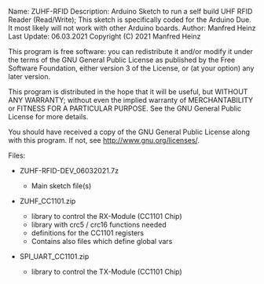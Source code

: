 Name: ZUHF-RFID
Description: Arduino Sketch to run a self build UHF RFID Reader (Read/Write);
This sketch is specifically coded for the Arduino Due. It most likely will not 
work with other Arduino boards. 
Author:       Manfred Heinz
Last Update:  06.03.2021
Copyright (C) 2021  Manfred Heinz

This program is free software: you can redistribute it and/or modify
it under the terms of the GNU General Public License as published by
the Free Software Foundation, either version 3 of the License, or
(at your option) any later version.

This program is distributed in the hope that it will be useful,
but WITHOUT ANY WARRANTY; without even the implied warranty of
MERCHANTABILITY or FITNESS FOR A PARTICULAR PURPOSE.  See the
GNU General Public License for more details.

You should have received a copy of the GNU General Public License
along with this program.  If not, see <http://www.gnu.org/licenses/>.
 
Files:

- ZUHF-RFID-DEV_06032021.7z
    - Main sketch file(s)

- ZUHF_CC1101.zip 
    - library to control the RX-Module (CC1101 Chip)
    - library with crc5 / crc16 functions needed
    - definitions for the CC1101 registers
    - Contains also files which define global vars

- SPI_UART_CC1101.zip
    - library to control the TX-Module (CC1101 Chip)
